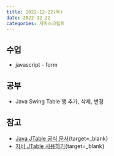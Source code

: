 ```yaml
---
title: 2022-12-22(목)
date: 2022-12-22
categories: 자바스크립트
---
```


## 수업

- javascript - form


## 공부

- Java Swing Table 행 추가, 삭제, 변경

## 참고

- [Java JTable 공식 문서](https://docs.oracle.com/javase/tutorial/uiswing/components/table.html){target=_blank}
- [자바 JTable 사용하기](https://m.blog.naver.com/highkrs/220584897023){target=_blank}